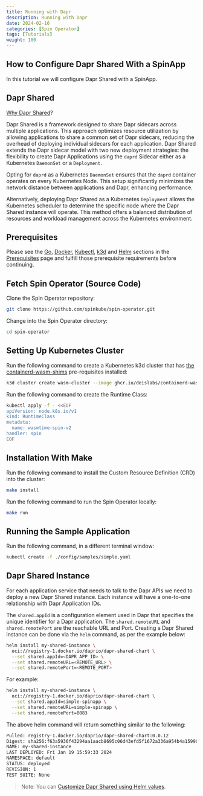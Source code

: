 ```yaml
---
title: Running with Dapr
description: Running with Dapr
date: 2024-02-16
categories: [Spin Operator]
tags: [Tutorials]
weight: 100
---
```


## How to Configure Dapr Shared With a SpinApp

In this tutorial we will configure Dapr Shared with a SpinApp.

## Dapr Shared

[Why Dapr Shared](https://github.com/dapr-sandbox/dapr-shared?tab=readme-ov-file#why-dapr-shared)?

Dapr Shared is a framework designed to share Dapr sidecars across multiple applications. This approach optimizes resource utilization by allowing applications to share a common set of Dapr sidecars, reducing the overhead of deploying individual sidecars for each application. Dapr Shared extends the Dapr sidecar model with two new deployment strategies: the flexibility to create Dapr Applications using the `daprd` Sidecar either as a Kubernetes `DaemonSet` or a `Deployment`.

Opting for `daprd` as a Kubernetes `DaemonSet` ensures that the `daprd` container operates on every Kubernetes Node. This setup significantly minimizes the network distance between applications and Dapr, enhancing performance. 

Alternatively, deploying Dapr Shared as a Kubernetes `Deployment` allows the Kubernetes scheduler to determine the specific node where the Dapr Shared instance will operate. This method offers a balanced distribution of resources and workload management across the Kubernetes environment.

## Prerequisites

Please see the [Go](./prerequisites.md#go), [Docker](./prerequisites.md#docker), [Kubectl](./prerequisites.md#kubectl), [k3d](./prerequisites.md#k3d) and [Helm](./prerequisites.md#helm) sections in the [Prerequisites](./prerequisites.md) page and fulfill those prerequisite requirements before continuing.

## Fetch Spin Operator (Source Code)

Clone the Spin Operator repository:

```bash
git clone https://github.com/spinkube/spin-operator.git
```

Change into the Spin Operator directory:

```bash
cd spin-operator
```

## Setting Up Kubernetes Cluster

Run the following command to create a Kubernetes k3d cluster that has [the containerd-wasm-shims](https://github.com/deislabs/containerd-wasm-shims) pre-requisites installed:

```bash
k3d cluster create wasm-cluster --image ghcr.io/deislabs/containerd-wasm-shims/examples/k3d:v0.10.0 -p "8081:80@loadbalancer" --agents 2
```

Run the following command to create the Runtime Class:

```bash
kubectl apply -f - <<EOF
apiVersion: node.k8s.io/v1
kind: RuntimeClass
metadata:
  name: wasmtime-spin-v2
handler: spin
EOF
```

## Installation With Make

Run the following command to install the Custom Resource Definition (CRD) into the cluster:

```bash
make install
```

Run the following command to run the Spin Operator locally:

```bash
make run
```

## Running the Sample Application

Run the following command, in a different terminal window:

```bash
kubectl create -f ./config/samples/simple.yaml
```

## Dapr Shared Instance

For each application service that needs to talk to the Dapr APIs we need to deploy a new Dapr Shared instance. Each instance will have a one-to-one relationship with Dapr Application IDs.

The `shared.appId` is a configuration element used in Dapr that specifies the unique identifier for a Dapr application. The `shared.remoteURL` and `shared.remotePort` are the reachable URL and Port. Creating a Dapr Shared instance can be done via the `helm` command, as per the example below:

```bash
helm install my-shared-instance \
  oci://registry-1.docker.io/daprio/dapr-shared-chart \
  --set shared.appId=<DAPR_APP_ID> \
  --set shared.remoteURL=<REMOTE_URL> \
  --set shared.remotePort=<REMOTE_PORT>
```

For example:

```bash
helm install my-shared-instance \
  oci://registry-1.docker.io/daprio/dapr-shared-chart \
  --set shared.appId=simple-spinapp \
  --set shared.remoteURL=simple-spinapp \
  --set shared.remotePort=8083
```

The above helm command will return something similar to the following:

```bash
Pulled: registry-1.docker.io/daprio/dapr-shared-chart:0.0.12
Digest: sha256:f63a5936f43294aa1aacb8695c06d43efd5f1672a336a954b4a15990bcfb8112
NAME: my-shared-instance
LAST DEPLOYED: Fri Jan 19 15:59:33 2024
NAMESPACE: default
STATUS: deployed
REVISION: 1
TEST SUITE: None
```

> Note: You can [Customize Dapr Shared using Helm values](https://github.com/dapr-sandbox/dapr-shared?tab=readme-ov-file#customize-dapr-shared).
